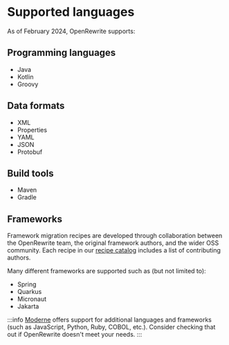 # Supported languages

As of February 2024, OpenRewrite supports:

## Programming languages

* Java
* Kotlin
* Groovy

## Data formats

* XML
* Properties
* YAML
* JSON
* Protobuf

## Build tools

* Maven
* Gradle

## Frameworks

Framework migration recipes are developed through collaboration between the OpenRewrite team, the original framework authors, and the wider OSS community. Each recipe in our [recipe catalog](/recipes) includes a list of contributing authors.

Many different frameworks are supported such as (but not limited to):

* Spring
* Quarkus
* Micronaut
* Jakarta

:::info
[Moderne](https://docs.moderne.io/) offers support for additional languages and frameworks (such as JavaScript, Python, Ruby, COBOL, etc.). Consider checking that out if OpenRewrite doesn't meet your needs.
:::
